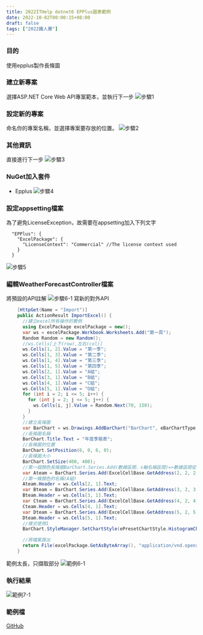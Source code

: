 ```yaml
---
title: 2022ITHelp dotnet6 EPPlus圖表範例
date: 2022-10-02T00:00:15+08:00
draft: false
tags: ["2022鐵人賽"]
---
```

### 目的
使用epplus製作長條圖

### 建立新專案
選擇ASP.NET Core Web API專案範本，並執行下一步
![步驟1](https://user-images.githubusercontent.com/19286751/143255617-9964a993-becd-414b-aba2-632e99dd985d.png)
### 設定新的專案
命名你的專案名稱，並選擇專案要存放的位置。
![步驟2](https://user-images.githubusercontent.com/19286751/191029365-2d7a7c68-4b42-48dd-aa1f-b293738f857f.png)
### 其他資訊
直接進行下一步
![步驟3](https://user-images.githubusercontent.com/19286751/148767425-ef0c8469-3d95-4f86-87ca-1c47c5cd0791.png)
### NuGet加入套件
+ Epplus
![步驟4](https://user-images.githubusercontent.com/19286751/154067251-9336f13a-6830-48cb-a50f-8ba4bc999323.png)
### 設定appsetting檔案
為了避免LicenseException，故需要在appsetting加入下列文字
```
  "EPPlus": {
    "ExcelPackage": {
      "LicenseContext": "Commercial" //The license context used
    }
  }
```
![步驟5](https://user-images.githubusercontent.com/19286751/154070744-45a5cdbf-ab5e-4eac-81d1-2bea8d6cf1b1.png)
### 編輯WeatherForecastController檔案
將預設的API註解
![步驟6-1](https://user-images.githubusercontent.com/19286751/154978191-e218edc4-5df3-49ad-9b7b-c4ddfa9fcdb1.png)
寫新的對外API
```C#
    [HttpGet(Name = "Import")]
    public ActionResult ImportExcel() {
      //建立excel所有操作的實例
      using ExcelPackage excelPackage = new();
      var ws = excelPackage.Workbook.Worksheets.Add("第一頁");
      Random Random = new Random();
      //ws.Cells[上下(row),左右(col)]
      ws.Cells[1, 2].Value = "第一季";
      ws.Cells[1, 3].Value = "第二季";
      ws.Cells[1, 4].Value = "第三季";
      ws.Cells[1, 5].Value = "第四季";
      ws.Cells[2, 1].Value = "A組";
      ws.Cells[3, 1].Value = "B組";
      ws.Cells[4, 1].Value = "C組";
      ws.Cells[5, 1].Value = "D組";
      for (int i = 2; i <= 5; i++) {
        for (int j = 2; j <= 5; j++) {
          ws.Cells[i, j].Value = Random.Next(70, 150);
        }
      }
      //建立長條圖
      var BarChart = ws.Drawings.AddBarChart("BarChart", eBarChartType.ColumnClustered);
      //長條圖名稱
      BarChart.Title.Text = "年度季報表";
      //長條圖的位置
      BarChart.SetPosition(6, 0, 6, 0);
      //長條圖大小
      BarChart.SetSize(400, 400);
      //第一個顏色長條圖BarChart.Series.Add(數據區間，x軸名稱區間)=>數據區間從(2,2)到(2,5)，X軸名稱(第一季、第二季、第三季、第四季)
      var Ateam = BarChart.Series.Add(ExcelCellBase.GetAddress(2, 2, 2, 5), ExcelCellBase.GetAddress(1, 2, 1, 5));
      //第一條顏色的名稱(A組)
      Ateam.Header = ws.Cells[2, 1].Text;
      var Bteam = BarChart.Series.Add(ExcelCellBase.GetAddress(3, 2, 3, 5), ExcelCellBase.GetAddress(1, 2, 1, 5));
      Bteam.Header = ws.Cells[3, 1].Text;
      var Cteam = BarChart.Series.Add(ExcelCellBase.GetAddress(4, 2, 4, 5), ExcelCellBase.GetAddress(1, 2, 1, 5));
      Cteam.Header = ws.Cells[4, 1].Text;
      var Dteam = BarChart.Series.Add(ExcelCellBase.GetAddress(5, 2, 5, 5), ExcelCellBase.GetAddress(1, 2, 1, 5));
      Dteam.Header = ws.Cells[5, 1].Text;
      //樣式使用1
      BarChart.StyleManager.SetChartStyle(ePresetChartStyle.HistogramChartStyle1);

      //將檔案匯出
      return File(excelPackage.GetAsByteArray(), "application/vnd.openxmlformats-officedocument.spreadsheetml.sheet", "製作長條圖");
    }
```
範例太長，只擷取部分
![範例6-1](https://user-images.githubusercontent.com/19286751/191067779-cb6f4853-54e5-4ab2-86bf-9a3d7f39a88a.png)
### 執行結果
![範例7-1](https://user-images.githubusercontent.com/19286751/191068075-b18f983a-c057-4a47-84f7-1ccffa0ff784.png)
### 範例檔
[GitHub](https://github.com/CI-YU/2022-ITHelp/tree/main/EPPlusExample_Advanced)